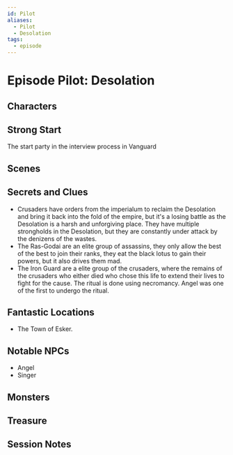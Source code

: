 ```yaml
---
id: Pilot
aliases:
  - Pilot
  - Desolation
tags:
  - episode
---
```


# Episode Pilot: Desolation

## Characters

## Strong Start
The start party in the interview process in Vanguard

## Scenes

## Secrets and Clues
- Crusaders have orders from the imperialum to reclaim the Desolation and bring it back into the fold of the empire, but it's a losing battle as the Desolation is a harsh and unforgiving place. They have multiple strongholds in the Desolation, but they are constantly under attack by the denizens of the wastes.
- The Ras-Godai are an elite group of assassins, they only allow the best of the best to join their ranks, they eat the black lotus to gain their powers, but it also drives them mad.
- The Iron Guard are a elite group of the crusaders, where the remains of the crusaders who either died who chose this life to extend their lives to fight for the cause. The ritual is done using necromancy. Angel was one of the first to undergo the ritual.


## Fantastic Locations
- The Town of Esker.

## Notable NPCs
- Angel
- Singer



## Monsters


## Treasure


## Session Notes


